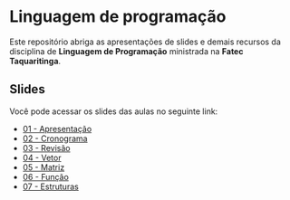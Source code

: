 # Linguagem de programação

Este repositório abriga as apresentações de slides e demais recursos da disciplina de **Linguagem de Programação** ministrada na **Fatec Taquaritinga**.

## Slides

Você pode acessar os slides das aulas no seguinte link:

- [01 - Apresentação](https://itorisaias.github.io/Fatectq-linguagem-de-programacao/01)
- [02 - Cronograma](https://itorisaias.github.io/Fatectq-linguagem-de-programacao/02)
- [03 - Revisão](https://itorisaias.github.io/Fatectq-linguagem-de-programacao/03)
- [04 - Vetor](https://itorisaias.github.io/Fatectq-linguagem-de-programacao/04)
- [05 - Matriz](https://itorisaias.github.io/Fatectq-linguagem-de-programacao/05)
- [06 - Função](https://itorisaias.github.io/Fatectq-linguagem-de-programacao/06)
- [07 - Estruturas](https://itorisaias.github.io/Fatectq-linguagem-de-programacao/07)
